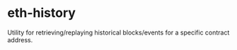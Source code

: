 # eth-history
Utility for retrieving/replaying historical blocks/events for a specific contract address.
